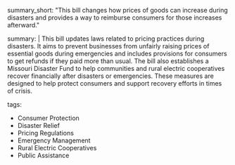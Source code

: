 summary_short: "This bill changes how prices of goods can increase during disasters and provides a way to reimburse consumers for those increases afterward."

summary: |
  This bill updates laws related to pricing practices during disasters. It aims to prevent businesses from unfairly raising prices of essential goods during emergencies and includes provisions for consumers to get refunds if they paid more than usual. The bill also establishes a Missouri Disaster Fund to help communities and rural electric cooperatives recover financially after disasters or emergencies. These measures are designed to help protect consumers and support recovery efforts in times of crisis.

tags:
  - Consumer Protection
  - Disaster Relief
  - Pricing Regulations
  - Emergency Management
  - Rural Electric Cooperatives
  - Public Assistance
